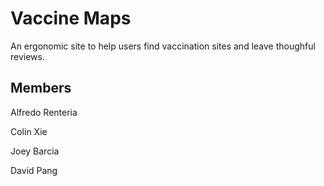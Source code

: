 # Vaccine Maps

An ergonomic site to help users find vaccination sites and leave thoughful reviews.

## Members

Alfredo Renteria

Colin Xie

Joey Barcia

David Pang
